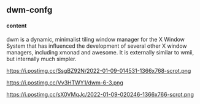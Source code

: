 ## dwm-confg ##

#### content ###

dwm is a dynamic, minimalist tiling window manager for the X Window System that has influenced the development of several other X window managers, including xmonad and awesome. It is externally similar to wmii, but internally much simpler.

https://i.postimg.cc/SsgBZ92N/2022-01-09-014531-1366x768-scrot.png

https://i.postimg.cc/Vv3HTWY1/dwm-6-3.png

https://i.postimg.cc/sX0VMqJc/2022-01-09-020246-1366x766-scrot.png
